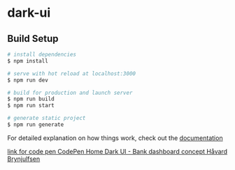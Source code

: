 # dark-ui

## Build Setup

```bash
# install dependencies
$ npm install

# serve with hot reload at localhost:3000
$ npm run dev

# build for production and launch server
$ npm run build
$ npm run start

# generate static project
$ npm run generate
```

For detailed explanation on how things work, check out the [documentation](https://nuxtjs.org)

[link for code pen CodePen Home
Dark UI - Bank dashboard concept
Håvard Brynjulfsen](https://codepen.io/havardob/pen/ExvwGBr)